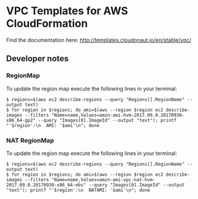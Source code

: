 # VPC Templates for AWS CloudFormation

Find the documentation here: http://templates.cloudonaut.io/en/stable/vpc/

## Developer notes

### RegionMap
To update the region map execute the following lines in your terminal:

```
$ regions=$(aws ec2 describe-regions --query "Regions[].RegionName" --output text)
$ for region in $regions; do ami=$(aws --region $region ec2 describe-images --filters "Name=name,Values=amzn-ami-hvm-2017.09.0.20170930-x86_64-gp2" --query "Images[0].ImageId" --output "text"); printf "'$region':\n  AMI: '$ami'\n"; done
```

### NAT RegionMap
To update the region map execute the following lines in your terminal:

```
$ regions=$(aws ec2 describe-regions --query "Regions[].RegionName" --output text)
$ for region in $regions; do ami=$(aws --region $region ec2 describe-images --filters "Name=name,Values=amzn-ami-vpc-nat-hvm-2017.09.0.20170930-x86_64-ebs" --query "Images[0].ImageId" --output "text"); printf "'$region':\n  NATAMI: '$ami'\n"; done
```
